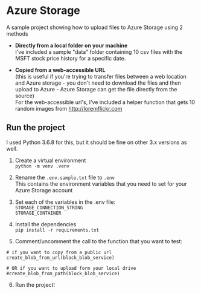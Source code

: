 # Azure Storage
A sample project showing how to upload files to Azure Storage using 2 methods
- **Directly from a local folder on your machine**  
I've included a sample "data" folder containing 10 csv files with the MSFT stock price history for a specific date.

- **Copied from a web-accessible URL**  
(this is useful if you're trying to transfer files between a web location and Azure storage - you don't need to download the files and then upload to Azure - Azure Storage can get the file directly from the source)  
For the web-accessible url's, I've included a helper function that gets 10 random images from http://loremflickr.com

## Run the project

I used Python 3.6.8 for this, but it should be fine on other 3.x versions as well.

1. Create a virtual environment  
`python -m venv .venv`

2. Rename the `.env.sample.txt` file to `.env`  
This contains the environment variables that you need to set for your Azure Storage account

3. Set each of the variables in the .env file:  
`STORAGE_CONNECTION_STRING`  
`STORAGE_CONTAINER`

4. Install the dependencies  
`pip install -r requirements.txt`

5. Comment/uncomment the call to the function that you want to test:
```
# if you want to copy from a public url
create_blob_from_url(block_blob_service)

# OR if you want to upload form your local drive
#create_blob_from_path(block_blob_service)
```

6. Run the project!



